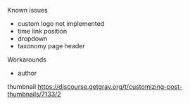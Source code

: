 Known issues

* custom logo not implemented
* time link position
* dropdown
* taxonomy page header

Workarounds

* author

thumbnail
https://discourse.getgrav.org/t/customizing-post-thumbnails/7133/2
